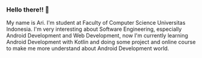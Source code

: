 ### Hello there!! 👋

My name is Ari. I'm student at Faculty of Computer Science Universitas Indonesia. I'm very interesting about Software Engineering, especially Android Development and Web Development, now I'm currently learning Android Development with Kotlin and doing some project and online course to make me more understand about Android Development world.

